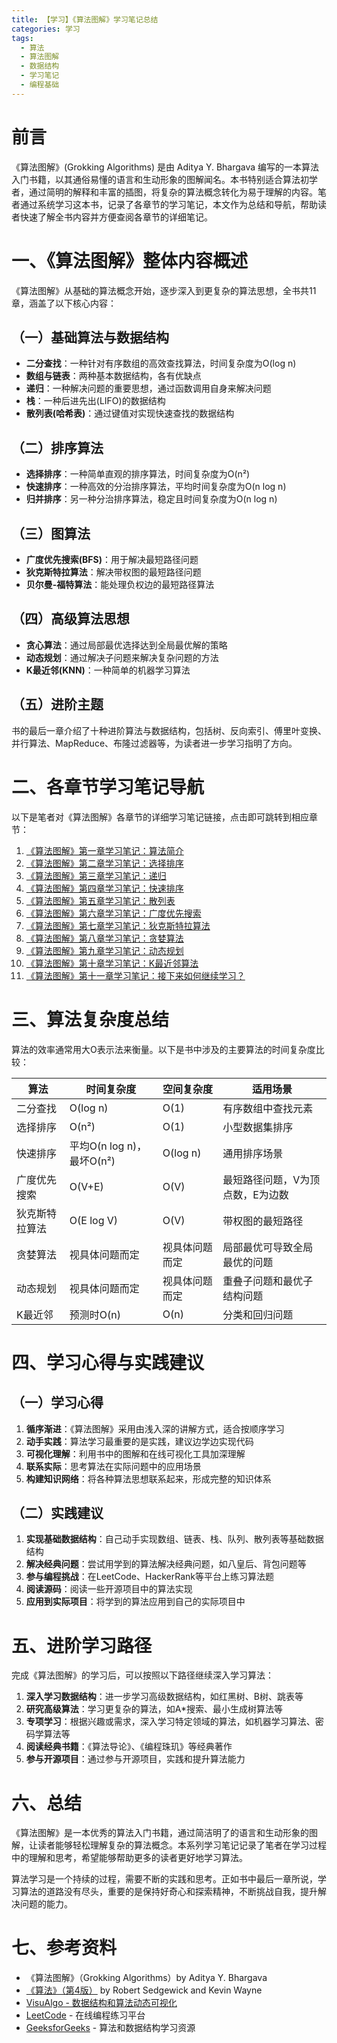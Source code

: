 ```yaml
---
title: 【学习】《算法图解》学习笔记总结
categories: 学习
tags:
  - 算法
  - 算法图解
  - 数据结构
  - 学习笔记
  - 编程基础
---
```


# 前言

《算法图解》(Grokking Algorithms) 是由 Aditya Y. Bhargava 编写的一本算法入门书籍，以其通俗易懂的语言和生动形象的图解闻名。本书特别适合算法初学者，通过简明的解释和丰富的插图，将复杂的算法概念转化为易于理解的内容。笔者通过系统学习这本书，记录了各章节的学习笔记，本文作为总结和导航，帮助读者快速了解全书内容并方便查阅各章节的详细笔记。

# 一、《算法图解》整体内容概述

《算法图解》从基础的算法概念开始，逐步深入到更复杂的算法思想，全书共11章，涵盖了以下核心内容：

## （一）基础算法与数据结构

- **二分查找**：一种针对有序数组的高效查找算法，时间复杂度为O(log n)
- **数组与链表**：两种基本数据结构，各有优缺点
- **递归**：一种解决问题的重要思想，通过函数调用自身来解决问题
- **栈**：一种后进先出(LIFO)的数据结构
- **散列表(哈希表)**：通过键值对实现快速查找的数据结构

## （二）排序算法

- **选择排序**：一种简单直观的排序算法，时间复杂度为O(n²)
- **快速排序**：一种高效的分治排序算法，平均时间复杂度为O(n log n)
- **归并排序**：另一种分治排序算法，稳定且时间复杂度为O(n log n)

## （三）图算法

- **广度优先搜索(BFS)**：用于解决最短路径问题
- **狄克斯特拉算法**：解决带权图的最短路径问题
- **贝尔曼-福特算法**：能处理负权边的最短路径算法

## （四）高级算法思想

- **贪心算法**：通过局部最优选择达到全局最优解的策略
- **动态规划**：通过解决子问题来解决复杂问题的方法
- **K最近邻(KNN)**：一种简单的机器学习算法

## （五）进阶主题

书的最后一章介绍了十种进阶算法与数据结构，包括树、反向索引、傅里叶变换、并行算法、MapReduce、布隆过滤器等，为读者进一步学习指明了方向。

# 二、各章节学习笔记导航

以下是笔者对《算法图解》各章节的详细学习笔记链接，点击即可跳转到相应章节：

1. [《算法图解》第一章学习笔记：算法简介](/【学习】《算法图解》第一章学习笔记：算法简介/)
2. [《算法图解》第二章学习笔记：选择排序](/【学习】《算法图解》第二章学习笔记：选择排序/)
3. [《算法图解》第三章学习笔记：递归](/【学习】《算法图解》第三章学习笔记：递归/)
4. [《算法图解》第四章学习笔记：快速排序](/【学习】《算法图解》第四章学习笔记：快速排序/)
5. [《算法图解》第五章学习笔记：散列表](/【学习】《算法图解》第五章学习笔记：散列表/)
6. [《算法图解》第六章学习笔记：广度优先搜索](/【学习】《算法图解》第六章学习笔记：广度优先搜索/)
7. [《算法图解》第七章学习笔记：狄克斯特拉算法](/【学习】《算法图解》第七章学习笔记：狄克斯特拉算法/)
8. [《算法图解》第八章学习笔记：贪婪算法](/【学习】《算法图解》第八章学习笔记：贪婪算法/)
9. [《算法图解》第九章学习笔记：动态规划](/【学习】《算法图解》第九章学习笔记：动态规划/)
10. [《算法图解》第十章学习笔记：K最近邻算法](/【学习】《算法图解》第十章学习笔记：K最近邻算法/)
11. [《算法图解》第十一章学习笔记：接下来如何继续学习？](/【学习】《算法图解》第十一章学习笔记：接下来如何继续学习？/)

# 三、算法复杂度总结

算法的效率通常用大O表示法来衡量。以下是书中涉及的主要算法的时间复杂度比较：

| 算法 | 时间复杂度 | 空间复杂度 | 适用场景 |
|------|------------|------------|----------|
| 二分查找 | O(log n) | O(1) | 有序数组中查找元素 |
| 选择排序 | O(n²) | O(1) | 小型数据集排序 |
| 快速排序 | 平均O(n log n)，最坏O(n²) | O(log n) | 通用排序场景 |
| 广度优先搜索 | O(V+E) | O(V) | 最短路径问题，V为顶点数，E为边数 |
| 狄克斯特拉算法 | O(E log V) | O(V) | 带权图的最短路径 |
| 贪婪算法 | 视具体问题而定 | 视具体问题而定 | 局部最优可导致全局最优的问题 |
| 动态规划 | 视具体问题而定 | 视具体问题而定 | 重叠子问题和最优子结构问题 |
| K最近邻 | 预测时O(n) | O(n) | 分类和回归问题 |

# 四、学习心得与实践建议

## （一）学习心得

1. **循序渐进**：《算法图解》采用由浅入深的讲解方式，适合按顺序学习
2. **动手实践**：算法学习最重要的是实践，建议边学边实现代码
3. **可视化理解**：利用书中的图解和在线可视化工具加深理解
4. **联系实际**：思考算法在实际问题中的应用场景
5. **构建知识网络**：将各种算法思想联系起来，形成完整的知识体系

## （二）实践建议

1. **实现基础数据结构**：自己动手实现数组、链表、栈、队列、散列表等基础数据结构
2. **解决经典问题**：尝试用学到的算法解决经典问题，如八皇后、背包问题等
3. **参与编程挑战**：在LeetCode、HackerRank等平台上练习算法题
4. **阅读源码**：阅读一些开源项目中的算法实现
5. **应用到实际项目**：将学到的算法应用到自己的实际项目中

# 五、进阶学习路径

完成《算法图解》的学习后，可以按照以下路径继续深入学习算法：

1. **深入学习数据结构**：进一步学习高级数据结构，如红黑树、B树、跳表等
2. **研究高级算法**：学习更复杂的算法，如A*搜索、最小生成树算法等
3. **专项学习**：根据兴趣或需求，深入学习特定领域的算法，如机器学习算法、密码学算法等
4. **阅读经典书籍**：《算法导论》、《编程珠玑》等经典著作
5. **参与开源项目**：通过参与开源项目，实践和提升算法能力

# 六、总结

《算法图解》是一本优秀的算法入门书籍，通过简洁明了的语言和生动形象的图解，让读者能够轻松理解复杂的算法概念。本系列学习笔记记录了笔者在学习过程中的理解和思考，希望能够帮助更多的读者更好地学习算法。

算法学习是一个持续的过程，需要不断的实践和思考。正如书中最后一章所说，学习算法的道路没有尽头，重要的是保持好奇心和探索精神，不断挑战自我，提升解决问题的能力。

# 七、参考资料

- 《算法图解》（Grokking Algorithms）by Aditya Y. Bhargava
- [《算法》（第4版）](https://algs4.cs.princeton.edu/home/) by Robert Sedgewick and Kevin Wayne
- [VisuAlgo - 数据结构和算法动态可视化](https://visualgo.net/)
- [LeetCode](https://leetcode.com/) - 在线编程练习平台
- [GeeksforGeeks](https://www.geeksforgeeks.org/) - 算法和数据结构学习资源 